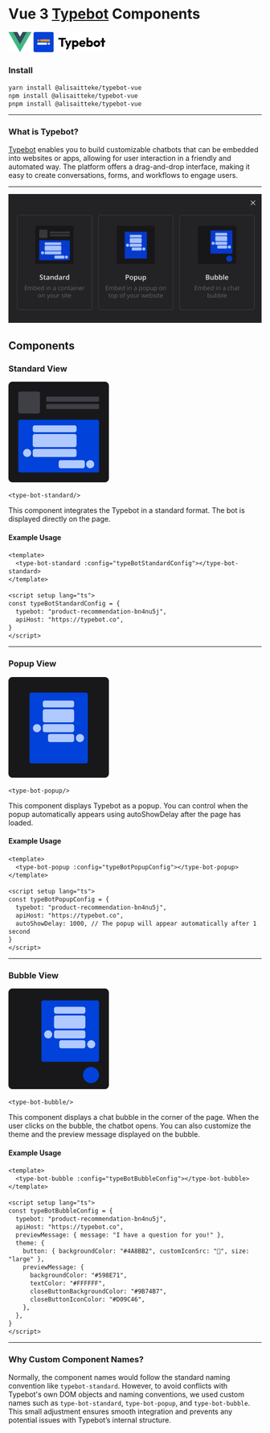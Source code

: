 # Vue 3 [Typebot](https://typebot.io/) Components

<img src="public/icons/vue-logo.svg" alt="drawing" height="40"/>
<img src="public/icons/typebot-logo.svg" alt="drawing" height="40"/>

### Install
```shell
yarn install @alisaitteke/typebot-vue
npm install @alisaitteke/typebot-vue
pnpm install @alisaitteke/typebot-vue
```

---
### What is Typebot?
[Typebot](https://typebot.io/) enables you to build customizable chatbots that can be embedded into websites or apps, allowing for user interaction in a friendly and automated way. The platform offers a drag-and-drop interface, making it easy to create conversations, forms, and workflows to engage users.

---
![screenshot](public/icons/components/screenshot.png)

## Components

### Standard View 
![screenshot](public/icons/components/standard.svg)

```vue
<type-bot-standard/>
```

This component integrates the Typebot in a standard format. The bot is displayed directly on the page.

#### Example Usage
```vue
<template>
  <type-bot-standard :config="typeBotStandardConfig"></type-bot-standard>
</template>

<script setup lang="ts">
const typeBotStandardConfig = {
  typebot: "product-recommendation-bn4nu5j",
  apiHost: "https://typebot.co",
}
</script>
```
---
### Popup View
![screenshot](public/icons/components/popup.svg)

```vue
<type-bot-popup/>
```

This component displays Typebot as a popup. You can control when the popup automatically appears using autoShowDelay after the page has loaded.

#### Example Usage
```vue
<template>
  <type-bot-popup :config="typeBotPopupConfig"></type-bot-popup>
</template>

<script setup lang="ts">
const typeBotPopupConfig = {
  typebot: "product-recommendation-bn4nu5j",
  apiHost: "https://typebot.co",
  autoShowDelay: 1000, // The popup will appear automatically after 1 second
}
</script>
```
---
### Bubble View
![screenshot](public/icons/components/bubble.svg)

```vue
<type-bot-bubble/>
```

This component displays a chat bubble in the corner of the page. When the user clicks on the bubble, the chatbot opens. You can also customize the theme and the preview message displayed on the bubble.

#### Example Usage
```vue
<template>
  <type-bot-bubble :config="typeBotBubbleConfig"></type-bot-bubble>
</template>

<script setup lang="ts">
const typeBotBubbleConfig = {
  typebot: "product-recommendation-bn4nu5j",
  apiHost: "https://typebot.co",
  previewMessage: { message: "I have a question for you!" },
  theme: {
    button: { backgroundColor: "#4A8BB2", customIconSrc: "🤩", size: "large" },
    previewMessage: {
      backgroundColor: "#598E71",
      textColor: "#FFFFFF",
      closeButtonBackgroundColor: "#9B74B7",
      closeButtonIconColor: "#D09C46",
    },
  },
}
</script>

```
---

### Why Custom Component Names?
Normally, the component names would follow the standard naming convention like ```typebot-standard```. However, to avoid conflicts with Typebot's own DOM objects and naming conventions, we used custom names such as ```type-bot-standard```, ```type-bot-popup```, and ```type-bot-bubble```. This small adjustment ensures smooth integration and prevents any potential issues with Typebot’s internal structure.

